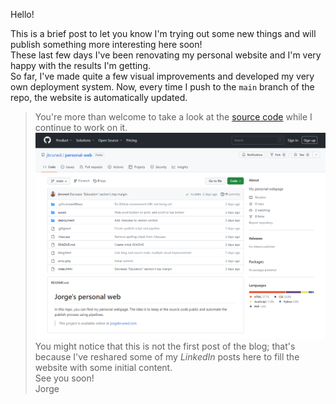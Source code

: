 <!--
title: Welcome to my new blog!
tag: Projects
date: 01/01/2023
-->
Hello!

This is a brief post to let you know I'm trying out some new things and will publish something more interesting here soon!  
These last few days I've been renovating my personal website and I'm very happy with the results I'm getting.  
So far, I've made quite a few visual improvements and developed my very own deployment system. Now, every time I push to the `main` branch of the repo, the website is automatically updated.  
> You're more than welcome to take a look at the [source code](https://github.com/jbruned/personal-web) while I continue to work on it.  
![GitHub repo](/assets/blog/github-jbruned-personal-web.png)
You might notice that this is not the first post of the blog; that's because I've reshared some of my *LinkedIn* posts here to fill the website with some initial content.  
See you soon!  
Jorge